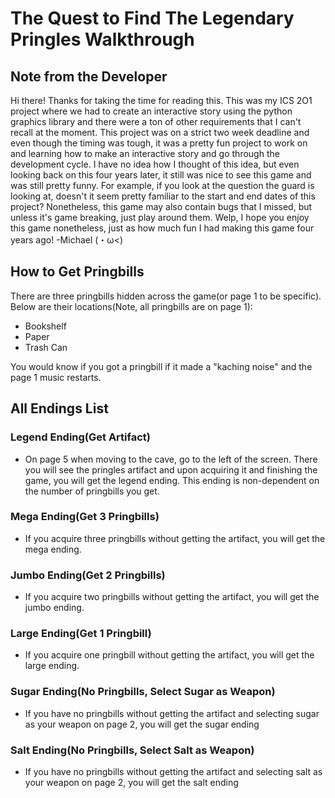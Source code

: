 # The Quest to Find The Legendary Pringles Walkthrough

## Note from the Developer

Hi there! Thanks for taking the time for reading this. This was my ICS 2O1 project where we had to create an interactive story using the python graphics library and there were a ton of other requirements that I can't recall at the moment. This project was on a strict two week deadline and even though the timing was tough, it was a pretty fun project to work on and learning how to make an interactive story and go through the development cycle. I have no idea how I thought of this idea, but even looking back on this four years later, it still was nice to see this game and was still pretty funny. For example, if you look at the question the guard is looking at, doesn't it seem pretty familiar to the start and end dates of this project? Nonetheless, this game may also contain bugs that I missed, but unless it's game breaking, just play around them. Welp, I hope you enjoy this game nonetheless, just as how much fun I had making this game four years ago! -Michael (・ω<)



## How to Get Pringbills

There are three pringbills hidden across the game(or page 1 to be specific). Below are their locations(Note, all pringbills are on page 1):

- Bookshelf
- Paper
- Trash Can

You would know if you got a pringbill if it made a "kaching noise" and the page 1 music restarts.



## All Endings List

### Legend Ending(Get Artifact)

- On page 5 when moving to the cave, go to the left of the screen. There you will see the pringles artifact and upon acquiring it and finishing the game, you will get the legend ending. This ending is non-dependent on the number of pringbills you get.

### Mega Ending(Get 3 Pringbills)

- If you acquire three pringbills without getting the artifact, you will get the mega ending.

### Jumbo Ending(Get 2 Pringbills)

- If you acquire two pringbills without getting the artifact, you will get the jumbo ending.

### Large Ending(Get 1 Pringbill)

- If you acquire one pringbill without getting the artifact, you will get the large ending.

### Sugar Ending(No Pringbills, Select Sugar as Weapon)

- If you have no pringbills without getting the artifact and selecting sugar as your weapon on page 2, you will get the sugar ending

### Salt Ending(No Pringbills, Select Salt as Weapon)

- If you have no pringbills without getting the artifact and selecting salt as your weapon on page 2, you will get the salt ending
